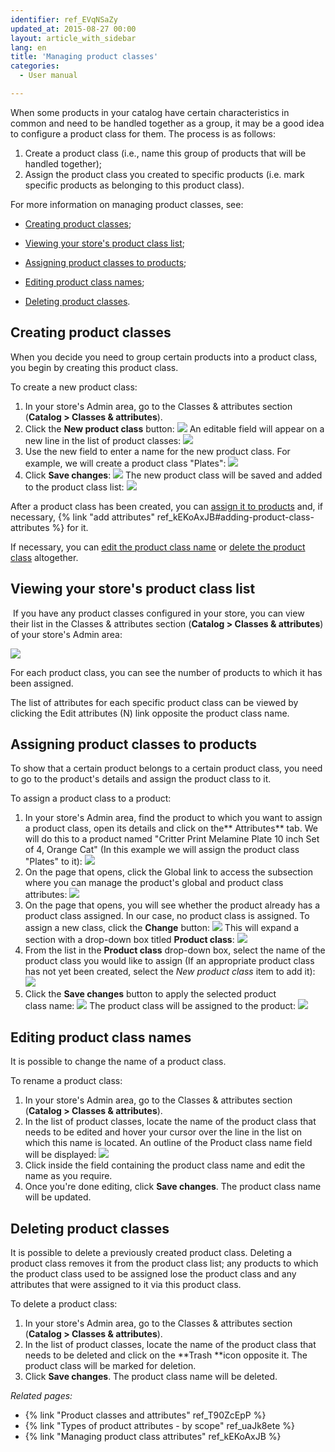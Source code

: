 ```yaml
---
identifier: ref_EVqNSaZy
updated_at: 2015-08-27 00:00
layout: article_with_sidebar
lang: en
title: 'Managing product classes'
categories:
  - User manual

---
```


When some products in your catalog have certain characteristics in common and need to be handled together as a group, it may be a good idea to configure a product class for them. The process is as follows:

1.  Create a product class (i.e., name this group of products that will be handled together);
2.  Assign the product class you created to specific products (i.e. mark specific products as belonging to this product class).

For more information on managing product classes, see:

*   [Creating product classes](#creating-product-classes);

*   [Viewing your store's product class list](#viewing-your-stores-product-class-list);

*   [Assigning product classes to products](#assigning-product-classes-to-products);

*   [Editing product class names](#editing-product-class-names);

*   [Deleting product classes](#deleting-product-classes).

## Creating product classes

When you decide you need to group certain products into a product class, you begin by creating this product class.

To create a new product class:

1.  In your store's Admin area, go to the Classes & attributes section (**Catalog > Classes & attributes**).
2.  Click the **New product class** button:
    ![]({{site.baseurl}}/attachments/7504877/8719235.png)
    An editable field will appear on a new line in the list of product classes:
    ![]({{site.baseurl}}/attachments/7504877/8719236.png)
3.  Use the new field to enter a name for the new product class. For example, we will create a product class "Plates":
    ![]({{site.baseurl}}/attachments/7504877/8719237.png)
4.  Click **Save changes**:
    ![]({{site.baseurl}}/attachments/7504877/8719238.png)
    The new product class will be saved and added to the product class list:
    ![]({{site.baseurl}}/attachments/7504877/8719239.png)

After a product class has been created, you can [assign it to products](#assigning-product-classes-to-products) and, if necessary, {% link "add attributes" ref_kEKoAxJB#adding-product-class-attributes %} for it.

If necessary, you can [edit the product class name](#editing-product-class-names) or [delete the product class](#deleting-product-classes) altogether.

## Viewing your store's product class list

 If you have any product classes configured in your store, you can view their list in the Classes & attributes section (**Catalog > Classes & attributes**) of your store's Admin area:

![]({{site.baseurl}}/attachments/7504877/8719240.png)

For each product class, you can see the number of products to which it has been assigned.

The list of attributes for each specific product class can be viewed by clicking the Edit attributes (N) link opposite the product class name.

## Assigning product classes to products

To show that a certain product belongs to a certain product class, you need to go to the product's details and assign the product class to it. 

To assign a product class to a product:

1.  In your store's Admin area, find the product to which you want to assign a product class, open its details and click on the** Attributes** tab. We will do this to a product named "Critter Print Melamine Plate 10 inch Set of 4, Orange Cat" (In this example we will assign the product class "Plates" to it):
    ![]({{site.baseurl}}/attachments/7504877/8719241.png)
2.  On the page that opens, click the Global link to access the subsection where you can manage the product's global and product class attributes:
    ![]({{site.baseurl}}/attachments/7504877/8719242.png)
3.  On the page that opens, you will see whether the product already has a product class assigned. In our case, no product class is assigned. To assign a new class, click the **Change** button:
    ![]({{site.baseurl}}/attachments/7504877/8719243.png)
    This will expand a section with a drop-down box titled **Product class**:
    ![]({{site.baseurl}}/attachments/7504877/8719244.png)
4.  From the list in the **Product class** drop-down box, select the name of the product class you would like to assign (If an appropriate product class has not yet been created, select the _New product class_ item to add it):
    ![]({{site.baseurl}}/attachments/7504877/8719245.png)
5.  Click the **Save changes** button to apply the selected product class name:
    ![]({{site.baseurl}}/attachments/7504877/8719247.png)
    The product class will be assigned to the product:
    ![]({{site.baseurl}}/attachments/7504877/8719248.png)

## Editing product class names

It is possible to change the name of a product class.

To rename a product class:

1.  In your store's Admin area, go to the Classes & attributes section (**Catalog > Classes & attributes**).
2.  In the list of product classes, locate the name of the product class that needs to be edited and hover your cursor over the line in the list on which this name is located. An outline of the Product class name field will be displayed:
    ![]({{site.baseurl}}/attachments/7504877/8719249.png)
3.  Click inside the field containing the product class name and edit the name as you require. 
4.  Once you're done editing, click **Save changes**.
    The product class name will be updated. 

## Deleting product classes

It is possible to delete a previously created product class. Deleting a product class removes it from the product class list; any products to which the product class used to be assigned lose the product class and any attributes that were assigned to it via this product class.

To delete a product class:

1.  In your store's Admin area, go to the Classes & attributes section (**Catalog > Classes & attributes**).
2.  In the list of product classes, locate the name of the product class that needs to be deleted and click on the **Trash **icon opposite it. The product class will be marked for deletion.
3.  Click **Save changes**.
    The product class name will be deleted.

_Related pages:_

*   {% link "Product classes and attributes" ref_T90ZcEpP %}
*   {% link "Types of product attributes - by scope" ref_uaJk8ete %}
*   {% link "Managing product class attributes" ref_kEKoAxJB %}
